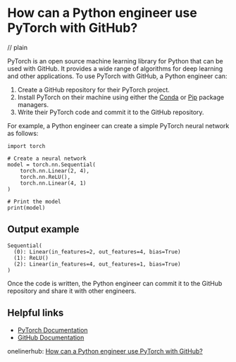 # How can a Python engineer use PyTorch with GitHub?
// plain

PyTorch is an open source machine learning library for Python that can be used with GitHub. It provides a wide range of algorithms for deep learning and other applications. To use PyTorch with GitHub, a Python engineer can:

1. Create a GitHub repository for their PyTorch project.
2. Install PyTorch on their machine using either the [Conda](https://docs.conda.io/en/latest/miniconda.html) or [Pip](https://pypi.org/project/pip/) package managers.
3. Write their PyTorch code and commit it to the GitHub repository.

For example, a Python engineer can create a simple PyTorch neural network as follows:

```
import torch

# Create a neural network
model = torch.nn.Sequential(
    torch.nn.Linear(2, 4),
    torch.nn.ReLU(),
    torch.nn.Linear(4, 1)
)

# Print the model
print(model)
```

## Output example

```
Sequential(
  (0): Linear(in_features=2, out_features=4, bias=True)
  (1): ReLU()
  (2): Linear(in_features=4, out_features=1, bias=True)
)
```

Once the code is written, the Python engineer can commit it to the GitHub repository and share it with other engineers.

## Helpful links
* [PyTorch Documentation](https://pytorch.org/docs/stable/)
* [GitHub Documentation](https://docs.github.com/)

onelinerhub: [How can a Python engineer use PyTorch with GitHub?](https://onelinerhub.com/python-pytorch/how-can-a-python-engineer-use-pytorch-with-github)